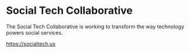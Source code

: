 # Social Tech Collaborative

The Social Tech Collaborative is working to transform the way technology powers social services.

https://socialtech.us
